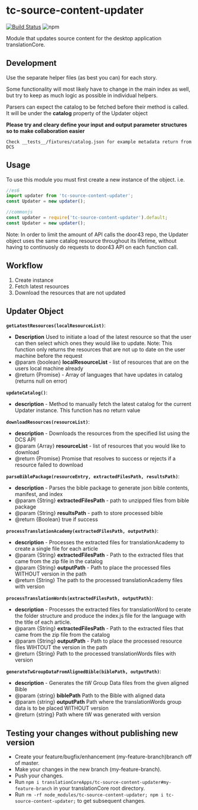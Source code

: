 # tc-source-content-updater

[![Build Status](https://api.travis-ci.org/translationCoreApps/tc-source-content-updater.svg?branch=master)](https://travis-ci.org/translationCoreApps/tc-source-content-updater) ![npm](https://img.shields.io/npm/dt/tc-source-content-updater.svg)

Module that updates source content for the desktop application translationCore.

## Development

Use the separate helper files (as best you can) for each story.

Some functionality will most likely have to change in the main index as well, but try to keep as much logic as possible in individual helpers.

Parsers can expect the catalog to be fetched before their method is called. It will be under 
the **catalog** property of the Updater object

**Please try and cleary define your input and output parameter structures so to make collaboration easier**

`Check __tests__/fixtures/catalog.json
for example metadata return from DCS`

## Usage

To use this module you must first create a new instance of the object.
i.e.

```js
//es6
import updater from 'tc-source-content-updater';
const Updater = new updater();

//commonjs
const updater = require('tc-source-content-updater').default;
const Updater = new updater();
```

Note: In order to limit the amount of API calls the door43 repo, the Updater object uses the same catalog resource throughout its lifetime, without having to continuosly do requests to door43 API on each function call.

## Workflow

1. Create instance
2. Fetch latest resources
3. Download the resources that are not updated

## Updater Object

**`getLatestResources(localResourceList)`**:

- **Description**
Used to initiate a load of the latest resource so that the user can then select which ones
they would like to update.
Note: This function only returns the resources that are not up to date on the user machine
before the request
- @param {boolean} **localResourceList** - list of resources that are on the users local machine already
- @return {Promise} - Array of languages that have updates in catalog (returns null on error)

**`updateCatalog()`**:

- **description** - Method to manually fetch the latest catalog for the current
Updater instance. This function has no return value

**`downloadResources(resourceList)`**:

- **description** - Downloads the resources from the specified list using the DCS API
- @param {Array} **resourceList** - list of resources that you would like to download
- @return {Promise} Promise that resolves to success or rejects if a resource failed to download

**`parseBiblePackage(resourceEntry, extractedFilesPath, resultsPath)`**:

- **description** - Parses the bible package to generate json bible contents, manifest, and index
- @param {String} **extractedFilesPath** - path to unzipped files from bible package
- @param {String} **resultsPath** - path to store processed bible
- @return {Boolean} true if success

**`processTranslationAcademy(extractedFilesPath, outputPath)`**:

- **description** - Processes the extracted files for translationAcademy to create a single file for each article
- @param {String} **extractedFilesPath** - Path to the extracted files that came from the zip file in the catalog
- @param {String} **outputPath** - Path to place the processed files WITHOUT version in the path
- @return {String} The path to the processed translationAcademy files with version

 **`processTranslationWords(extractedFilesPath, outputPath)`**:

- **description** - Processes the extracted files for translationWord to cerate the folder structure and produce the index.js file for the language with the title of each article.
- @param {String} **extractedFilesPath** - Path to the extracted files that came from the zip file from the catalog
- @param {String} **outputPath** - Path to place the processed resource files WIHTOUT the version in the path
- @return {String} Path to the processed translationWords files with version

 **`generateTwGroupDataFromAlignedBible(biblePath, outputPath)`**:

- **description** - Generates the tW Group Data files from the given aligned Bible
- @param {string} **biblePath** Path to the Bible with aligned data
- @param {string} **outputPath** Path where the translationWords group data is to be placed WITHOUT version
- @return {string} Path where tW was generated with version

## Testing your changes without publishing new version

- Create your feature/bugfix/enhancement (my-feature-branch)branch off of master.
- Make your changes in the new branch (my-feature-branch).
- Push your changes.
- Run `npm i translationCoreApps/tc-source-content-updater#my-feature-branch` in your translationCore root directory.
- Run `rm -rf node_modules/tc-source-content-updater; npm i tc-source-content-updater;` to get subsequent changes.
